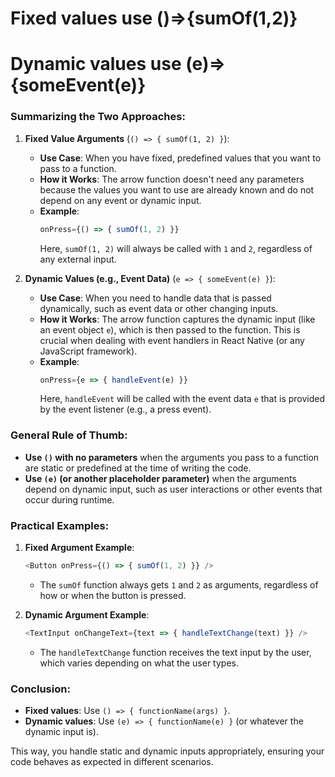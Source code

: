 # Fixed values use ()=>{sumOf(1,2)} 
# Dynamic values use (e)=>{someEvent(e)} 

### Summarizing the Two Approaches:

1. **Fixed Value Arguments** (`() => { sumOf(1, 2) }`):
   - **Use Case**: When you have fixed, predefined values that you want to pass to a function.
   - **How it Works**: The arrow function doesn't need any parameters because the values you want to use are already known and do not depend on any event or dynamic input.
   - **Example**:
     ```javascript
     onPress={() => { sumOf(1, 2) }}
     ```
     Here, `sumOf(1, 2)` will always be called with `1` and `2`, regardless of any external input.

2. **Dynamic Values (e.g., Event Data)** (`e => { someEvent(e) }`):
   - **Use Case**: When you need to handle data that is passed dynamically, such as event data or other changing inputs.
   - **How it Works**: The arrow function captures the dynamic input (like an event object `e`), which is then passed to the function. This is crucial when dealing with event handlers in React Native (or any JavaScript framework).
   - **Example**:
     ```javascript
     onPress={e => { handleEvent(e) }}
     ```
     Here, `handleEvent` will be called with the event data `e` that is provided by the event listener (e.g., a press event).

### General Rule of Thumb:

- **Use `()` with no parameters** when the arguments you pass to a function are static or predefined at the time of writing the code.
- **Use `(e)` (or another placeholder parameter)** when the arguments depend on dynamic input, such as user interactions or other events that occur during runtime.

### Practical Examples:

1. **Fixed Argument Example**:
   ```javascript
   <Button onPress={() => { sumOf(1, 2) }} />
   ```
   - The `sumOf` function always gets `1` and `2` as arguments, regardless of how or when the button is pressed.

2. **Dynamic Argument Example**:
   ```javascript
   <TextInput onChangeText={text => { handleTextChange(text) }} />
   ```
   - The `handleTextChange` function receives the text input by the user, which varies depending on what the user types.

### Conclusion:

- **Fixed values**: Use `() => { functionName(args) }`.
- **Dynamic values**: Use `(e) => { functionName(e) }` (or whatever the dynamic input is).

This way, you handle static and dynamic inputs appropriately, ensuring your code behaves as expected in different scenarios.